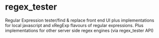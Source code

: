 # regex_tester
Regular Expression tester/find &amp; replace front end UI plus implementations for local javascript and xRegExp flavours of regular expressions. Plus implementations for other server side regex engines (via regex_tester API)
